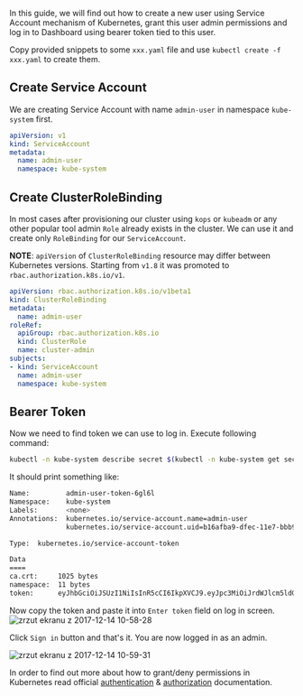 In this guide, we will find out how to create a new user using Service Account mechanism of Kubernetes, grant this user admin permissions and log in to Dashboard using bearer token tied to this user.

Copy provided snippets to some `xxx.yaml` file and use `kubectl create -f xxx.yaml` to create them.

## Create Service Account

We are creating Service Account with name `admin-user` in namespace `kube-system` first.

```yaml
apiVersion: v1
kind: ServiceAccount
metadata:
  name: admin-user
  namespace: kube-system
```

## Create ClusterRoleBinding

In most cases after provisioning our cluster using `kops` or `kubeadm` or any other popular tool admin `Role` already exists in the cluster. We can use it and create only `RoleBinding` for our `ServiceAccount`.

**NOTE**: `apiVersion` of `ClusterRoleBinding` resource may differ between Kubernetes versions. Starting from `v1.8` it was promoted to `rbac.authorization.k8s.io/v1`.

```yaml
apiVersion: rbac.authorization.k8s.io/v1beta1
kind: ClusterRoleBinding
metadata:
  name: admin-user
roleRef:
  apiGroup: rbac.authorization.k8s.io
  kind: ClusterRole
  name: cluster-admin
subjects:
- kind: ServiceAccount
  name: admin-user
  namespace: kube-system
```

## Bearer Token

Now we need to find token we can use to log in. Execute following command:
```bash
kubectl -n kube-system describe secret $(kubectl -n kube-system get secret | grep admin-user | awk '{print $1}')
```

It should print something like:
```bash
Name:         admin-user-token-6gl6l
Namespace:    kube-system
Labels:       <none>
Annotations:  kubernetes.io/service-account.name=admin-user
              kubernetes.io/service-account.uid=b16afba9-dfec-11e7-bbb9-901b0e532516

Type:  kubernetes.io/service-account-token

Data
====
ca.crt:     1025 bytes
namespace:  11 bytes
token:      eyJhbGciOiJSUzI1NiIsInR5cCI6IkpXVCJ9.eyJpc3MiOiJrdWJlcm5ldGVzL3NlcnZpY2VhY2NvdW50Iiwia3ViZXJuZXRlcy5pby9zZXJ2aWNlYWNjb3VudC9uYW1lc3BhY2UiOiJrdWJlLXN5c3RlbSIsImt1YmVybmV0ZXMuaW8vc2VydmljZWFjY291bnQvc2VjcmV0Lm5hbWUiOiJhZG1pbi11c2VyLXRva2VuLTZnbDZsIiwia3ViZXJuZXRlcy5pby9zZXJ2aWNlYWNjb3VudC9zZXJ2aWNlLWFjY291bnQubmFtZSI6ImFkbWluLXVzZXIiLCJrdWJlcm5ldGVzLmlvL3NlcnZpY2VhY2NvdW50L3NlcnZpY2UtYWNjb3VudC51aWQiOiJiMTZhZmJhOS1kZmVjLTExZTctYmJiOS05MDFiMGU1MzI1MTYiLCJzdWIiOiJzeXN0ZW06c2VydmljZWFjY291bnQ6a3ViZS1zeXN0ZW06YWRtaW4tdXNlciJ9.M70CU3lbu3PP4OjhFms8PVL5pQKj-jj4RNSLA4YmQfTXpPUuxqXjiTf094_Rzr0fgN_IVX6gC4fiNUL5ynx9KU-lkPfk0HnX8scxfJNzypL039mpGt0bbe1IXKSIRaq_9VW59Xz-yBUhycYcKPO9RM2Qa1Ax29nqNVko4vLn1_1wPqJ6XSq3GYI8anTzV8Fku4jasUwjrws6Cn6_sPEGmL54sq5R4Z5afUtv-mItTmqZZdxnkRqcJLlg2Y8WbCPogErbsaCDJoABQ7ppaqHetwfM_0yMun6ABOQbIwwl8pspJhpplKwyo700OSpvTT9zlBsu-b35lzXGBRHzv5g_RA
```

Now copy the token and paste it into `Enter token` field on log in screen.
![zrzut ekranu z 2017-12-14 10-58-28](https://user-images.githubusercontent.com/2285385/33986408-c3a8af98-e0bd-11e7-9a59-608c30b8a5ea.png)

Click `Sign in` button and that's it. You are now logged in as an admin.

![zrzut ekranu z 2017-12-14 10-59-31](https://user-images.githubusercontent.com/2285385/33986449-e329f4a8-e0bd-11e7-92e2-86b7191af08c.png)

In order to find out more about how to grant/deny permissions in Kubernetes read official [authentication](https://kubernetes.io/docs/admin/authentication/) & [authorization](https://kubernetes.io/docs/admin/authorization/) documentation.